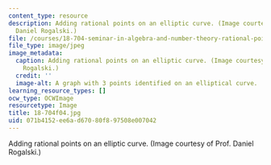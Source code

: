 ```yaml
---
content_type: resource
description: Adding rational points on an elliptic curve. (Image courtesy of Prof.
  Daniel Rogalski.)
file: /courses/18-704-seminar-in-algebra-and-number-theory-rational-points-on-elliptic-curves-fall-2004/071b4152ee6ad67080f897508e007042_18-704f04.jpg
file_type: image/jpeg
image_metadata:
  caption: Adding rational points on an elliptic curve. (Image courtesy of Dr. Daniel
    Rogalski.)
  credit: ''
  image-alt: A graph with 3 points identified on an elliptical curve.
learning_resource_types: []
ocw_type: OCWImage
resourcetype: Image
title: 18-704f04.jpg
uid: 071b4152-ee6a-d670-80f8-97508e007042
---
```

Adding rational points on an elliptic curve. (Image courtesy of Prof. Daniel Rogalski.)